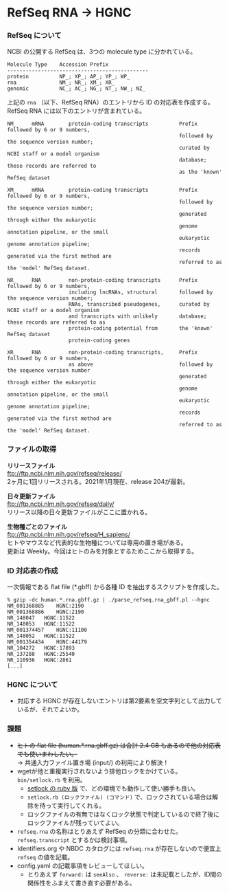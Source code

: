 # RefSeq RNA -> HGNC

### RefSeq について

NCBI の公開する RefSeq は、3つの molecule type に分かれている。

```
Molecule Type    Accession Prefix
----------------------------------------------
protein          NP_; XP_; AP_; YP_; WP_
rna              NM_; NR_; XM_; XR_
genomic          NC_; AC_; NG_; NT_; NW_; NZ_
```

上記の `rna` （以下、RefSeq RNA）のエントリから ID の対応表を作成する。  
RefSeq RNA には以下のエントリが含まれている。

```
NM_     mRNA        protein-coding transcripts          Prefix followed by 6 or 9 numbers,
                                                        followed by the sequence version number;
                                                        curated by NCBI staff or a model organism 
                                                        database; these records are referred to 
                                                        as the 'known' RefSeq dataset
                                                           
XM_     mRNA        protein-coding transcripts          Prefix followed by 6 or 9 numbers,
                                                        followed by the sequence version number; 
                                                        generated through either the eukaryotic 
                                                        genome annotation pipeline, or the small 
                                                        eukaryotic genome annotation pipeline; 
                                                        records generated via the first method are
                                                        referred to as the 'model' RefSeq dataset.
                                                        
NR_     RNA         non-protein-coding transcripts      Prefix followed by 6 or 9 numbers,
                    including lncRNAs, structural       followed by the sequence version number;
                    RNAs, transcribed pseudogenes,      curated by NCBI staff or a model organism
                    and transcripts with unlikely       database; these records are referred to as      
                    protein-coding potential from       the 'known' RefSeq dataset      
                    protein-coding genes

XR_     RNA         non-protein-coding transcripts,     Prefix followed by 6 or 9 numbers,      
                    as above                            followed by the sequence version number
                                                        generated through either the eukaryotic 
                                                        genome annotation pipeline, or the small
                                                        eukaryotic genome annotation pipeline; 
                                                        records generated via the first method are
                                                        referred to as the 'model' RefSeq dataset.
```

### ファイルの取得

**リリースファイル**  
ftp://ftp.ncbi.nlm.nih.gov/refseq/release/  
2ヶ月に1回リリースされる。2021年1月現在、release 204が最新。

**日々更新ファイル**  
ftp://ftp.ncbi.nlm.nih.gov/refseq/daily/  
リリース以降の日々更新ファイルがここに置かれる。

**生物種ごとのファイル**  
ftp://ftp.ncbi.nlm.nih.gov/refseq/H_sapiens/  
ヒトやマウスなど代表的な生物種については専用の置き場がある。  
更新は Weekly。今回はヒトのみを対象とするためここから取得する。

### ID 対応表の作成

一次情報である flat file (*.gbff) から各種 ID を抽出するスクリプトを作成した。

```
% gzip -dc human.*.rna.gbff.gz | ./parse_refseq.rna_gbff.pl --hgnc
NM_001368885	HGNC:2190
NM_001368886	HGNC:2190
NR_148047	HGNC:11522
NR_148053	HGNC:11522
NM_001374457	HGNC:11100
NR_148052	HGNC:11522
NM_001354434	HGNC:44179
NR_104272	HGNC:17893
NR_137288	HGNC:25540
NR_110936	HGNC:2861
[...]
```

### HGNC について

* 対応する HGNC が存在しないエントリは第2要素を空文字列として出力しているが、それでよいか。

### 課題

* ~~ヒトの flat file (human.*.rna.gbff.gz) は合計 2.4 GB もあるので他の対応表でも使いまわしたい。~~  
→ 共通入力ファイル置き場 (input/) の利用により解決！
* wgetが他と重複実行されないよう排他ロックをかけている。`bin/setlock.rb` を利用。
  * [setlock の ruby 版](https://github.com/okaxaki/setlock) で、どの環境でも動作して使い勝手も良い。
  * `setlock.rb (ロックファイル) (コマンド)` で、ロックされている場合は解除を待って実行してくれる。
  * ロックファイルの有無ではなくロック状態で判定しているので終了後にロックファイルが残っていてよい。
* `refseq.rna` の名称はとりあえず RefSeq の分類に合わせた。`refseq.transcript` とするかは検討事項。
* Identifiers.org や NBDC カタログには `refseq.rna` が存在しないので便宜上 `refseq` の値を記載。
* config.yaml の記載事項をレビューしてほしい。
  * とりあえず `forward:` は `seeAlso` 、 `reverse:` は未記載としたが、ID間の関係性をふまえて書き直す必要がある。
